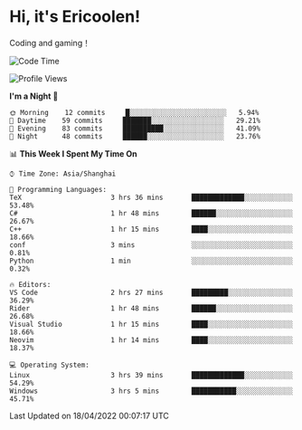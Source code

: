 # Hi, it's Ericoolen!
Coding and gaming！

<!--START_SECTION:waka-->
![Code Time](http://img.shields.io/badge/Code%20Time-209%20hrs%2039%20mins-blue)

![Profile Views](http://img.shields.io/badge/Profile%20Views-0-blue)

**I'm a Night 🦉** 

```text
🌞 Morning    12 commits     █░░░░░░░░░░░░░░░░░░░░░░░░   5.94% 
🌆 Daytime    59 commits     ███████░░░░░░░░░░░░░░░░░░   29.21% 
🌃 Evening    83 commits     ██████████░░░░░░░░░░░░░░░   41.09% 
🌙 Night      48 commits     ██████░░░░░░░░░░░░░░░░░░░   23.76%

```


📊 **This Week I Spent My Time On** 

```text
⌚︎ Time Zone: Asia/Shanghai

💬 Programming Languages: 
TeX                      3 hrs 36 mins       █████████████░░░░░░░░░░░░   53.48% 
C#                       1 hr 48 mins        ██████░░░░░░░░░░░░░░░░░░░   26.67% 
C++                      1 hr 15 mins        ████░░░░░░░░░░░░░░░░░░░░░   18.66% 
conf                     3 mins              ░░░░░░░░░░░░░░░░░░░░░░░░░   0.81% 
Python                   1 min               ░░░░░░░░░░░░░░░░░░░░░░░░░   0.32%

🔥 Editors: 
VS Code                  2 hrs 27 mins       █████████░░░░░░░░░░░░░░░░   36.29% 
Rider                    1 hr 48 mins        ██████░░░░░░░░░░░░░░░░░░░   26.68% 
Visual Studio            1 hr 15 mins        ████░░░░░░░░░░░░░░░░░░░░░   18.66% 
Neovim                   1 hr 14 mins        ████░░░░░░░░░░░░░░░░░░░░░   18.37%

💻 Operating System: 
Linux                    3 hrs 39 mins       █████████████░░░░░░░░░░░░   54.29% 
Windows                  3 hrs 5 mins        ███████████░░░░░░░░░░░░░░   45.71%

```


 Last Updated on 18/04/2022 00:07:17 UTC
<!--END_SECTION:waka-->

